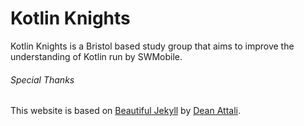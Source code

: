 # Kotlin Knights

Kotlin Knights is a Bristol based study group that aims to improve the understanding of Kotlin run by SWMobile.

###### Special Thanks

This website is based on [Beautiful Jekyll](https://github.com/daattali/beautiful-jekyll) by [Dean Attali](https://deanattali.com/).
